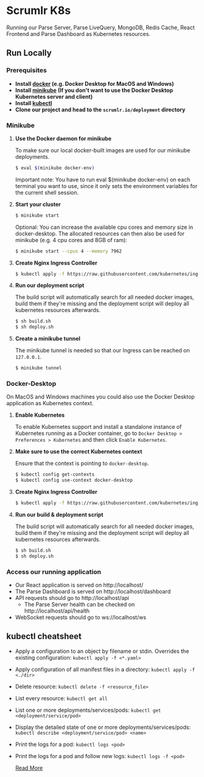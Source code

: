
# Scrumlr K8s

Running our Parse Server, Parse LiveQuery, MongoDB, Redis Cache, React Frontend and Parse Dashboard as Kubernetes resources. 

## Run Locally

### Prerequisites

- **Install [docker](https://docs.docker.com/get-docker/) (e.g. Docker Desktop for MacOS and Windows)**
- **Install [minikube](https://minikube.sigs.k8s.io/docs/start/) (If you don't want to use the Docker Desktop Kubernetes server and client)**
- **Install [kubectl](https://kubernetes.io/de/docs/tasks/tools/install-kubectl/)**
- **Clone our project and head to the `scrumlr.io/deployment` directory**


### Minikube

1. **Use the Docker daemon for minikube**

    To make sure our local docker-built images are used for our minikube deployments. 

    ```bash
    $ eval $(minikube docker-env)
    ```
    Important note: You have to run eval $(minikube docker-env) on each terminal you want to use, since it only sets the environment variables for the current shell session.

2. **Start your cluster**

    ```bash
    $ minikube start
    ```

    Optional: You can increase the available cpu cores and memory size in docker-desktop. The allocated resources can then also be used for minikube (e.g. 4 cpu cores and 8GB of ram):
    ```bash
    $ minikube start --cpus 4 --memory 7962
    ``` 

3. **Create Nginx Ingress Controller**

    ```bash
    $ kubectl apply -f https://raw.githubusercontent.com/kubernetes/ingress-nginx/controller-v0.47.0/deploy/static/provider/cloud/deploy.yaml
    ```

4. **Run our deployment script**

    The build script will automatically search for all needed docker images, build them if they're missing and the deployment script will deploy all kubernetes resources afterwards.
    ```bash
    $ sh build.sh
    $ sh deploy.sh
    ```

5. **Create a minikube tunnel**

    The minikube tunnel is needed so that our Ingress can be reached on `127.0.0.1`.
    ```bash
    $ minikube tunnel
    ```

### Docker-Desktop

On MacOS and Windows machines you could also use the Docker Desktop application as Kubernetes context. 

1. **Enable Kubernetes**

    To enable Kubernetes support and install a standalone instance of Kubernetes running as a Docker container, go to `Docker Desktop > Preferences > Kubernetes` and then click `Enable Kubernetes`.

2. **Make sure to use the correct Kubernetes context**

    Ensure that the context is pointing to `docker-desktop`. 

    ```bash
    $ kubectl config get-contexts
    $ kubectl config use-context docker-desktop
    ```

3. **Create Nginx Ingress Controller**

    ```bash
    $ kubectl apply -f https://raw.githubusercontent.com/kubernetes/ingress-nginx/controller-v0.47.0/deploy/static/provider/cloud/deploy.yaml
    ```

4. **Run our build & deployment script**

    The build script will automatically search for all needed docker images, build them if they're missing and the deployment script will deploy all kubernetes resources afterwards.
    ```bash
    $ sh build.sh
    $ sh deploy.sh
    ```

### Access our running application

- Our React application is served on http://localhost/
- The Parse Dashboard is served on http://localhost/dashboard
- API requests should go to http://localhost/api
    - The Parse Server health can be checked on http://localhost/api/health
- WebSocket requests should go to ws://localhost/ws

## kubectl cheatsheet 

- Apply a configuration to an object by filename or stdin. Overrides the existing configuration: `kubectl apply -f <*.yaml>`
- Apply configuration of all manifest files in a directory: `kubectl apply -f <./dir>` 
- Delete resource: `kubectl delete -f <resource_file>`
- List every resource: `kubectl get all` 
- List one or more deployments/services/pods: `kubectl get <deployment/service/pod>`
- Display the detailed state of one or more deployments/services/pods: `kubectl describe <deployment/service/pod> <name>`
- Print the logs for a pod: `kubectl logs <pod>`
- Print the logs for a pod and follow new logs: `kubectl logs -f <pod>`

    [Read More](https://www.bluematador.com/learn/kubectl-cheatsheet)
